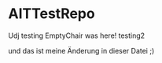 # AITTestRepo
Udj
testing 
EmptyChair was here!
testing2



und das ist meine Änderung in dieser Datei ;) 
